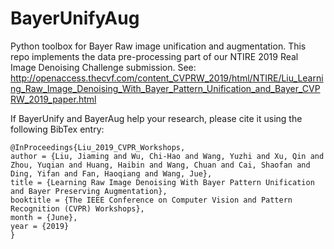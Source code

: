 # BayerUnifyAug
Python toolbox for Bayer Raw image unification and augmentation.
This repo implements the data pre-processing part of our NTIRE 2019 Real Image Denoising Challenge submission.
See: http://openaccess.thecvf.com/content_CVPRW_2019/html/NTIRE/Liu_Learning_Raw_Image_Denoising_With_Bayer_Pattern_Unification_and_Bayer_CVPRW_2019_paper.html


If BayerUnify and BayerAug help your research, please cite it using the following BibTex entry:

```
@InProceedings{Liu_2019_CVPR_Workshops,
author = {Liu, Jiaming and Wu, Chi-Hao and Wang, Yuzhi and Xu, Qin and Zhou, Yuqian and Huang, Haibin and Wang, Chuan and Cai, Shaofan and Ding, Yifan and Fan, Haoqiang and Wang, Jue},
title = {Learning Raw Image Denoising With Bayer Pattern Unification and Bayer Preserving Augmentation},
booktitle = {The IEEE Conference on Computer Vision and Pattern Recognition (CVPR) Workshops},
month = {June},
year = {2019}
}
```